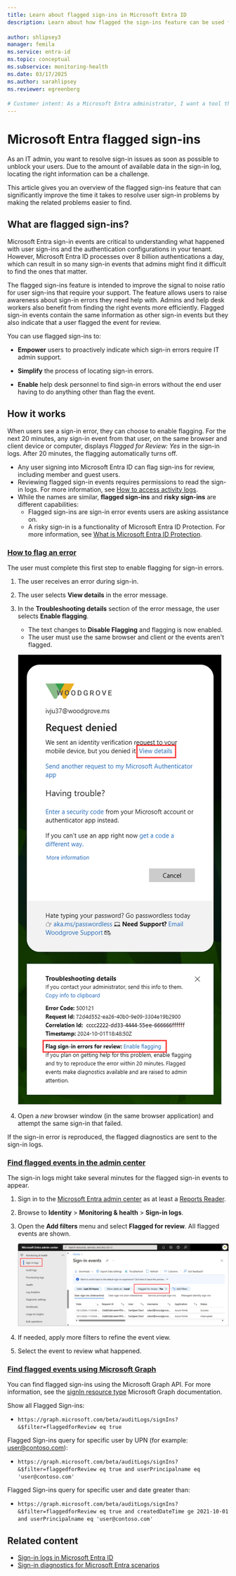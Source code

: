 ```yaml
---
title: Learn about flagged sign-ins in Microsoft Entra ID
description: Learn about how flagged the sign-ins feature can be used for troubleshooting sign-in issues in Microsoft Entra ID.

author: shlipsey3
manager: femila
ms.service: entra-id
ms.topic: conceptual
ms.subservice: monitoring-health
ms.date: 03/17/2025
ms.author: sarahlipsey
ms.reviewer: egreenberg

# Customer intent: As a Microsoft Entra administrator, I want a tool that gives me the right level of insights into the sign-in activities in my system so that I can easily diagnose and solve problems when they occur.
---
```


# Microsoft Entra flagged sign-ins

As an IT admin, you want to resolve sign-in issues as soon as possible to unblock your users. Due to the amount of available data in the sign-in log, locating the right information can be a challenge.

This article gives you an overview of the flagged sign-ins feature that can significantly improve the time it takes to resolve user sign-in problems by making the related problems easier to find.

## What are flagged sign-ins?

Microsoft Entra sign-in events are critical to understanding what happened with user sign-ins and the authentication configurations in your tenant. However, Microsoft Entra ID processes over 8 billion authentications a day, which can result in so many sign-in events that admins might find it difficult to find the ones that matter.

The flagged sign-ins feature is intended to improve the signal to noise ratio for user sign-ins that require your support. The feature allows users to raise awareness about sign-in errors they need help with. Admins and help desk workers also benefit from finding the right events more efficiently. Flagged sign-in events contain the same information as other sign-in events but they also indicate that a user flagged the event for review.

You can use flagged sign-ins to:

- **Empower** users to proactively indicate which sign-in errors require IT admin support.

- **Simplify** the process of locating sign-in errors.

- **Enable**  help desk personnel to find sign-in errors without the end user having to do anything other than flag the event.

## How it works

When users see a sign-in error, they can choose to enable flagging. For the next 20 minutes, any sign-in event from that user, on the same browser and client device or computer, displays *Flagged for Review: Yes* in the sign-in logs. After 20 minutes, the flagging automatically turns off.

- Any user signing into Microsoft Entra ID can flag sign-ins for review, including member and guest users. 
- Reviewing flagged sign-in events requires permissions to read the sign-in logs. For more information, see [How to access activity logs](howto-access-activity-logs.md#prerequisites).
- While the names are similar, **flagged sign-ins** and **risky sign-ins** are different capabilities:
    - Flagged sign-ins are sign-in error events users are asking assistance on. 
    - A risky sign-in is a functionality of Microsoft Entra ID Protection. For more information, see [What is Microsoft Entra ID Protection](~/id-protection/overview-identity-protection.md).

### [How to flag an error](#tab/how-to-flag-an-error)

The user must complete this first step to enable flagging for sign-in errors.

1. The user receives an error during sign-in.
1. The user selects **View details** in the error message.
1. In the **Troubleshooting details** section of the error message, the user selects **Enable flagging**.
    - The text changes to **Disable Flagging** and flagging is now enabled.
    - The user must use the same browser and client or the events aren't flagged.
    
    ![Screenshot of the error messages in the Microsoft Entra ID sign-in page.](./media/concept-flagged-sign-ins/flagged-sign-in-users.png)    

1. Open a *new* browser window (in the same browser application) and attempt the same sign-in that failed. 

If the sign-in error is reproduced, the flagged diagnostics are sent to the sign-in logs.

### [Find flagged events in the admin center](#tab/find-flagged-events-in-the-admin-center)

The sign-in logs might take several minutes for the flagged sign-in events to appear.

1. Sign in to the [Microsoft Entra admin center](https://entra.microsoft.com) as at least a [Reports Reader](../../identity/role-based-access-control/permissions-reference.md#reports-reader).
1. Browse to **Identity** > **Monitoring & health** > **Sign-in logs**.
1. Open the **Add filters** menu and select **Flagged for review**. All flagged events are shown.

    ![Screenshot of the Microsoft Entra ID sign-in logs with the Flagged for review filter selected.](./media/concept-flagged-sign-ins/flagged-sign-in-admins.png)

1. If needed, apply more filters to refine the event view.
1. Select the event to review what happened.

### [Find flagged events using Microsoft Graph](#tab/find-flagged-events-using-microsoft-graph)

You can find flagged sign-ins using the Microsoft Graph API. For more information, see the [signIn resource type](/graph/api/resources/signin) Microsoft Graph documentation.

Show all Flagged Sign-ins:

- `https://graph.microsoft.com/beta/auditLogs/signIns?&$filter=flaggedforReview eq true`

Flagged Sign-ins query for specific user by UPN (for example: user@contoso.com):

- `https://graph.microsoft.com/beta/auditLogs/signIns?&$filter=flaggedforReview eq true and userPrincipalname eq 'user@contoso.com'`

Flagged Sign-ins query for specific user and date greater than:

- `https://graph.microsoft.com/beta/auditLogs/signIns?&$filter=flaggedforReview eq true and createdDateTime ge 2021-10-01 and userPrincipalname eq 'user@contoso.com'`
 
## Related content

- [Sign-in logs in Microsoft Entra ID](concept-sign-ins.md)
- [Sign-in diagnostics for Microsoft Entra scenarios](concept-sign-in-diagnostics-scenarios.md)
